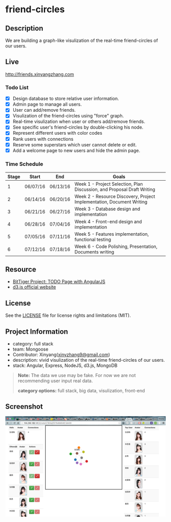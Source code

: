 # friend-circles

## Description
We are building a graph-like visulization of the real-time friend-circles of our users. 

## Live
http://friends.xinyangzhang.com

### Todo List
- [x] Design database to store relative user information.
- [x] Admin page to manage all users.
- [x] User can add/remove friends.
- [x] Visulization of the friend-circles using "force" graph.
- [x] Real-time visulization when user or others add/remove friends.
- [x] See specific user's friend-circles by double-clicking his node.
- [x] Represent different users with color codes
- [x] Rank users with connections
- [x] Reserve some superstars which user cannot delete or edit.
- [x] Add a welcome page to new users and hide the admin page.

### Time Schedule

| Stage | Start  | End | Goals |
| ------------- | ------------- | ------------- | ------------- |
| 1 | 06/07/16  | 06/13/16  | Week 1 - Project Selection, Plan Discussion, and Proposal Draft Writing |
| 2 | 06/14/16  | 06/20/16  | Week 2 - Resource Discovery, Project Implementation, Document Writing  |
| 3 | 06/21/16  | 06/27/16  | Week 3 - Database design and implementation  |
| 4 | 06/28/16  | 07/04/16  | Week 4 - Front-end design and implementation  |
| 5 | 07/05/16  | 07/11/16  | Week 5 - Features implementation, functional testing  |
| 6 | 07/12/16  | 07/18/16  | Week 6 - Code Polishing, Presentation, Documents writing  |

## Resource
- [BitTiger Project: TODO Page with AngularJS](https://www.bittiger.io/microproject/KmcxazLmePpSm6XqY)
- [d3.js official website](https://d3js.org/)

## License
See the [LICENSE](LICENSE.md) file for license rights and limitations (MIT).

## Project Information
- category: full stack
- team: Mongoose
- Contributor: Xinyang(xinyzhang9@gmail.com)
- description: vivid visulization of the real-time friend-circles of our users. 
- stack: Angular, Express, NodeJS, d3.js, MongoDB

> **Note:** The data we use may be fake. For now we are not recommending user input real data.
>
>**category options:** 
>full stack, big data, visulization, front-end
>
## Screenshot
![alt tag](https://raw.githubusercontent.com/xinyzhang9/friend-circles/master/screenshot.png)

